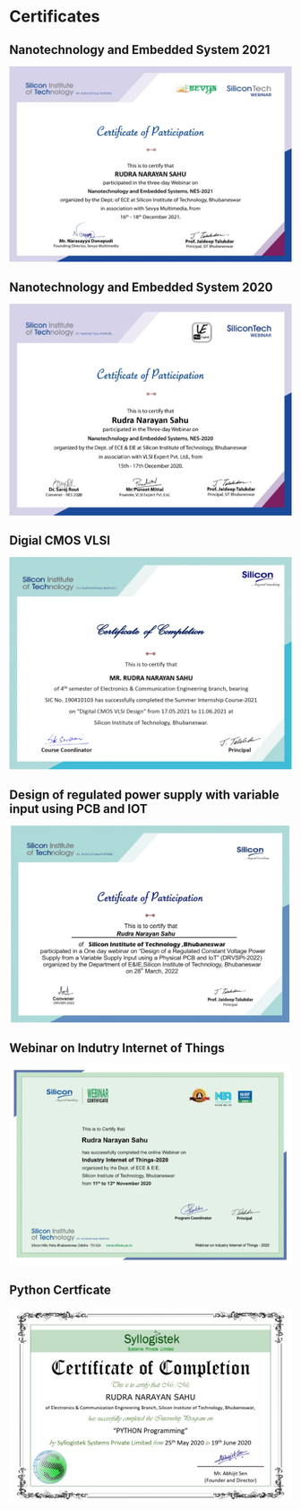 # Certificates

## Nanotechnology and Embedded System 2021
<p align="center">
  <img src="/Docs/NES 2021.jpg">
</p>

## Nanotechnology and Embedded System 2020
<p align="center">
  <img src="/Docs/NES 2020.jpg">
</p>

## Digial CMOS VLSI 
<p align="center">
  <img src="/Docs/CMOS.jpg">
</p>

## Design of regulated power supply with variable input using PCB and IOT
<p align="center">
  <img src="/Docs/Power Supply.jpg">
</p>

## Webinar on Indutry Internet of Things
<p align="center">
  <img src="/Docs/IIOT Webinar.jpg">
</p>

## Python Certficate
<p align="center">
  <img src="/Docs/Python.jpg">
</p>



